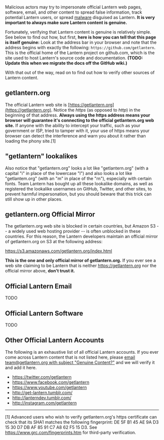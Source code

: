 Malicious actors may try to impersonate official Lantern web pages, software, email, and other content to spread false information, track potential Lantern users, or spread [malware](https://en.wikipedia.org/wiki/Malware) disguised as Lantern. **It is very important to always make sure Lantern content is genuine.**

Fortunately, verifying that Lantern content is genuine is relatively simple. See below to find out how, but first, **here is how you can tell that this page is itself genuine:** Look at the address bar in your browser and note that the address begins with exactly the following: `https://github.com/getlantern`. This is the official home of the Lantern project on github.com, which is the site used to host Lantern's source code and documentation. **(TODO: Update this when we migrate the docs off the GitHub wiki.)**

With that out of the way, read on to find out how to verify other sources of Lantern content.

## getlantern.org

The official Lantern web site is [https://getlantern.org](https://getlantern.org). Notice the *https* (as opposed to *http*) in the beginning of that address. **Always using the https address means your browser will guarantee it's connecting to the official getlantern.org web site.** If anyone with the ability to intercept your traffic, such as your government or ISP, tried to tamper with it, your use of https means your browser can detect the interference and warn you about it rather than loading the phony site.[1]

## "getlantern" lookalikes

Also notice that "getlantern.org" looks a lot like "getIantern.org" (with a capital "i" in place of the lowercase "l") and also looks a lot like "getlantem.org" (with an "m" in place of the "rn"), especially with certain fonts. Team Lantern has bought up all these lookalike domains, as well as registered the lookalike usernames on GitHub, Twitter, and other sites, to prevent harmful impersonation, but you should beware that this trick can still show up in other places.

## getlantern.org Official Mirror

The getlantern.org web site is blocked in certain countries, but Amazon S3 -- a widely used web hosting provider -- is often unblocked in these countries. For this reason, the Lantern developers maintain an official mirror of getlantern.org on S3 at the following address:

https://s3.amazonaws.com/getlantern.org/index.html

**This is the one and only official mirror of getlantern.org.** If you ever see a web site claiming to be Lantern that is neither https://getlantern.org nor the official mirror above, **don't trust it.**

## Official Lantern Email

TODO

## Official Lantern Software

TODO

## Other Official Lantern Accounts

The following is an exhaustive list of all official Lantern accounts. If you ever come across Lantern content that is not listed here, please [email team@getlantern.org with subject "Genuine Content?"](mailto:team@getlantern.org?subject=Genuine+Content%3F) and we will verify it and add it here.

- https://twitter.com/getlantern
- https://www.facebook.com/getlantern
- https://www.youtube.com/getlantern
- http://get-lantern.tumblr.com/
- http://lanterndev.tumblr.com/
- http://instagram.com/getlantern

***

[1] Advanced users who wish to verify getlantern.org's https certificate can check that its SHA1 matches the following fingerprint: DE 5F B1 45 AE 9A D3 15 30 D7 DB AF 85 91 C7 A8 62 F5 15 D3. See https://www.grc.com/fingerprints.htm for third-party verification.